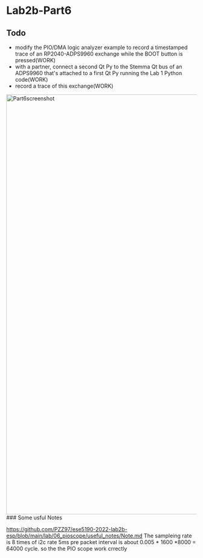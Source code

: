 # Lab2b-Part6
## Todo
- modify the PIO/DMA logic analyzer example to record a timestamped trace of an RP2040-ADPS9960 exchange while the BOOT button is pressed(WORK)
- with a partner, connect a second Qt Py to the Stemma Qt bus of an ADPS9960 that's attached to a first Qt Py running the Lab 1 Python code(WORK)
- record a trace of this exchange(WORK)
<img width="1110" alt="Part6screenshot" src="https://user-images.githubusercontent.com/114199800/202325604-0ba4a8df-e78f-4289-808f-e5ee0e98c8d4.png">
### Some usful Notes

https://github.com/PZZ97/ese5190-2022-lab2b-esp/blob/main/lab/06_pioscope/useful_notes/Note.md
The sampleing rate is 8 times of i2c rate
5ms pre packet interval is about 0.005 * 1600 *8000 = 64000 cycle. so the the PIO scope work crrectly
